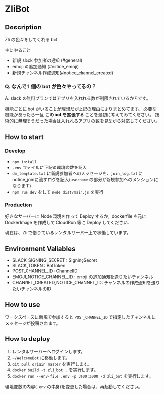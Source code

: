 # ZliBot

## Description

Zli の色々をしてくれる bot

主にやること

- 新規 slack 参加者の通知 (#general)
- emoji の追加通知 (#notice_emoji)
- 新規チャンネル作成通知(#notice_channel_created)

### Q. なんで 1 個の bot が色々やってるの？

A. slack の無料プランではアプリを入れれる数が制限されているからです。

機能ごとに bot がいることが理想だが上記の理由によりまとめてます。
必要な機能があったら一旦 **この bot を拡張する** ことを最初に考えてみてください。
技術的に無理そうだった場合は入れれるアプリの数を見ながら対応してください。

## How to start

### Develop

- `npm install`
- `.env` ファイルに下記の環境変数を記入
- `dm_template.txt` に新規参加者へのメッセージを、`join_log.txt` にnotice_joinに流すログを記入(`username` の部分が新規参加へのメンションになります)
- `npm run dev` をして `node dist/main.js` を実行

### Production

好きなサーバーに Node 環境を作って Deploy するか，dockerfile を元に DockerImage を作成して
CloudRun 等に Deploy してください.

現在は、Zli で借りているレンタルサーバー上で稼働しています。

## Environment Valiables

- SLACK_SIGNING_SECRET : SigningSecret
- SLACK_TOKEN : BotToken
- POST_CHANNEL_ID : ChannelID
- EMOJI_NOTICE_CHANNEL_ID : emoji の追加通知を送りたいチャンネル
- CHANNEL_CREATED_NOTICE_CHANNEL_ID: チャンネルの作成通知を送りたいチャンネルのID

## How to use

ワークスペースに新規で参加すると `POST_CHANNEL_ID` で指定したチャンネルにメッセージが投稿されます。

## How to deploy

1. レンタルサーバーへログインします。
2. `~/WelcomeBot` に移動します。
3. `git pull origin master` を実行します。
4. `docker build -t zli_bot .` を実行します。
5. `docker run --env-file .env -p 3000:3000 -d zli_bot` を実行します。

環境変数の内容(`.env` の中身)を変更した場合は、再起動してください。
